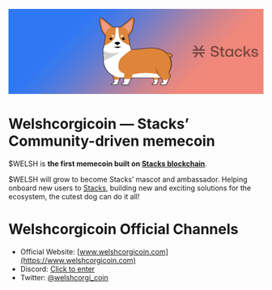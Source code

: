 <img src="/logos/twitter_background_image.png"></img>

# Welshcorgicoin — Stacks’ Community-driven memecoin

$WELSH is **the first memecoin built on [Stacks blockchain](https://github.com/blockstack/stacks-blockchain)**. 

$WELSH will grow to become Stacks’ mascot and ambassador. Helping onboard new users to [Stacks](https://www.stacks.co/), building new and exciting solutions for the ecosystem, the cutest dog can do it all!

Welshcorgicoin Official Channels
================================
* Official Website: [www.welshcorgicoin.com](https://www.welshcorgicoin.com)
* Discord: [Click to enter](http://discord.gg/VTdRpW7ckk)
* Twitter: [@welshcorgi_coin](https://twitter.com/welshcorgi_coin)
